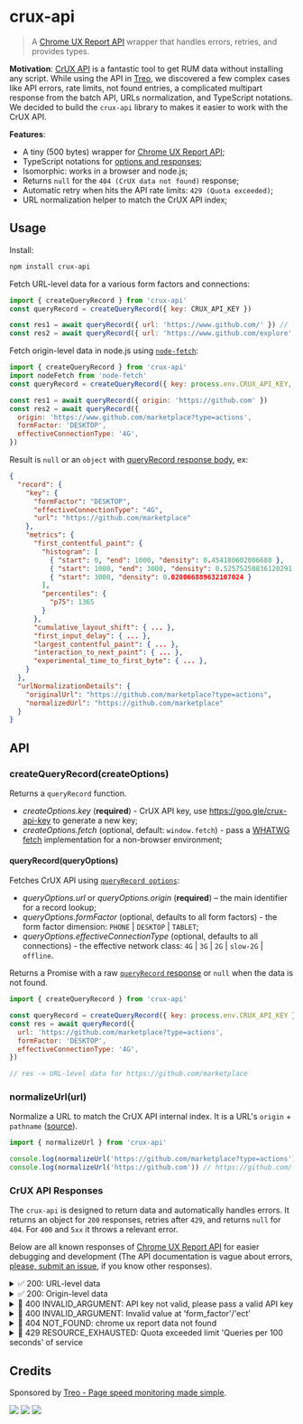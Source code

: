 # crux-api

> A [Chrome UX Report API](https://developers.google.com/web/tools/chrome-user-experience-report/api/reference) wrapper that handles errors, retries, and provides types.

**Motivation**: [CrUX API](https://web.dev/chrome-ux-report-api/) is a fantastic tool to get RUM data without installing any script.
While using the API in [Treo](https://treo.sh/), we discovered a few complex cases like API errors, rate limits, not found entries, a complicated multipart response from the batch API, URLs normalization, and TypeScript notations. We decided to build the `crux-api` library to makes it easier to work with the CrUX API.

**Features**:

- A tiny (500 bytes) wrapper for [Chrome UX Report API](https://developers.google.com/web/tools/chrome-user-experience-report/api/reference);
- TypeScript notations for [options and responses](https://developers.google.com/web/tools/chrome-user-experience-report/api/reference/rest/v1/records/queryRecord);
- Isomorphic: works in a browser and node.js;
- Returns `null` for the `404 (CrUX data not found)` response;
- Automatic retry when hits the API rate limits: `429 (Quota exceeded)`;
- URL normalization helper to match the CrUX API index;

## Usage

Install:

```bash
npm install crux-api
```

Fetch URL-level data for a various form factors and connections:

```js
import { createQueryRecord } from 'crux-api'
const queryRecord = createQueryRecord({ key: CRUX_API_KEY })

const res1 = await queryRecord({ url: 'https://www.github.com/' }) // fetch all dimensions
const res2 = await queryRecord({ url: 'https://www.github.com/explore', formFactor: 'DESKTOP' }) // fetch data for desktop devices
```

Fetch origin-level data in node.js using [`node-fetch`](https://www.npmjs.com/package/node-fetch):

```js
import { createQueryRecord } from 'crux-api'
import nodeFetch from 'node-fetch'
const queryRecord = createQueryRecord({ key: process.env.CRUX_API_KEY, fetch: nodeFetch })

const res1 = await queryRecord({ origin: 'https://github.com' })
const res2 = await queryRecord({
  origin: 'https://www.github.com/marketplace?type=actions',
  formFactor: 'DESKTOP',
  effectiveConnectionType: '4G',
})
```

Result is `null` or an `object` with [queryRecord response body](https://developers.google.com/web/tools/chrome-user-experience-report/api/reference/rest/v1/records/queryRecord#response-body), ex:

```json
{
  "record": {
    "key": {
      "formFactor": "DESKTOP",
      "effectiveConnectionType": "4G",
      "url": "https://github.com/marketplace"
    },
    "metrics": {
      "first_contentful_paint": {
        "histogram": [
          { "start": 0, "end": 1000, "density": 0.454180602006688 },
          { "start": 1000, "end": 3000, "density": 0.52575250836120291 },
          { "start": 3000, "density": 0.020066889632107024 }
        ],
        "percentiles": {
          "p75": 1365
        }
      },
      "cumulative_layout_shift": { ... },
      "first_input_delay": { ... },
      "largest_contentful_paint": { ... },
      "interaction_to_next_paint": { ... },
      "experimental_time_to_first_byte": { ... },
    }
  },
  "urlNormalizationDetails": {
    "originalUrl": "https://github.com/marketplace?type=actions",
    "normalizedUrl": "https://github.com/marketplace"
  }
}
```

## API

### createQueryRecord(createOptions)

Returns a `queryRecord` function.

- _createOptions.key_ (**required**) - CrUX API key, use https://goo.gle/crux-api-key to generate a new key;
- _createOptions.fetch_ (optional, default: `window.fetch`) - pass a [WHATWG fetch](https://github.com/whatwg/fetch) implementation for a non-browser environment;

#### queryRecord(queryOptions)

Fetches CrUX API using [`queryRecord options`](https://developers.google.com/web/tools/chrome-user-experience-report/api/reference/rest/v1/records/queryRecord):

- _queryOptions.url_ or _queryOptions.origin_ (**required**) – the main identifier for a record lookup;
- _queryOptions.formFactor_ (optional, defaults to all form factors) - the form factor dimension: `PHONE` | `DESKTOP` | `TABLET`;
- _queryOptions.effectiveConnectionType_ (optional, defaults to all connections) - the effective network class: `4G` | `3G` | `2G` | `slow-2G` | `offline`.

Returns a Promise with a raw [`queryRecord` response](https://developers.google.com/web/tools/chrome-user-experience-report/api/reference/rest/v1/records/queryRecord#response-body) or `null` when the data is not found.

```js
import { createQueryRecord } from 'crux-api'

const queryRecord = createQueryRecord({ key: process.env.CRUX_API_KEY })
const res = await queryRecord({
  url: 'https://github.com/marketplace?type=actions',
  formFactor: 'DESKTOP',
  effectiveConnectionType: '4G',
})

// res -> URL-level data for https://github.com/marketplace
```

### normalizeUrl(url)

Normalize a URL to match the CrUX API internal index.
It is a URL's `origin` + `pathname` ([source](./src/index.js#76)).

```js
import { normalizeUrl } from 'crux-api'

console.log(normalizeUrl('https://github.com/marketplace?type=actions')) // https://github.com/marketplace (removes search params)
console.log(normalizeUrl('https://github.com')) // https://github.com/ (adds "/" to the end)
```

### CrUX API Responses

The `crux-api` is designed to return data and automatically handles errors. It returns an object for `200` responses, retries after `429`, and returns `null` for `404`.
For `400` and `5xx` it throws a relevant error.

Below are all known responses of [Chrome UX Report API](https://developers.google.com/web/tools/chrome-user-experience-report/api/reference) for easier debugging and development (The API documentation is vague about errors, [please, submit an issue](https://github.com/treosh/crux-api/issues), if you know other responses).

<details>
  <summary>✅ 200: URL-level data</summary><br>

```bash
curl -d url='https://github.com/marketplace?type=actions' \
     -d effectiveConnectionType=4G \
     -d formFactor=PHONE \
     'https://chromeuxreport.googleapis.com/v1/records:queryRecord?key=CRUX_API_KEY'
```

```json
{
  "record": {
    "key": {
      "formFactor": "PHONE",
      "effectiveConnectionType": "4G",
      "url": "https://github.com/marketplace"
    },
    "metrics": {
      "cumulative_layout_shift": {
        "histogram": [
          {
            "start": "0.00",
            "end": "0.10",
            "density": 0.74598930481283388
          },
          {
            "start": "0.10",
            "end": "0.25",
            "density": 0.17112299465240635
          },
          {
            "start": "0.25",
            "density": 0.082887700534759287
          }
        ],
        "percentiles": {
          "p75": "0.11"
        }
      },
      "first_contentful_paint": {
        "histogram": [
          {
            "start": 0,
            "end": 1000,
            "density": 0.454180602006688
          },
          {
            "start": 1000,
            "end": 3000,
            "density": 0.52575250836120291
          },
          {
            "start": 3000,
            "density": 0.020066889632107024
          }
        ],
        "percentiles": {
          "p75": 1365
        }
      },
      "first_input_delay": {
        "histogram": [
          {
            "start": 0,
            "end": 100,
            "density": 0.812922614575508
          },
          {
            "start": 100,
            "end": 300,
            "density": 0.1750563486100678
          },
          {
            "start": 300,
            "density": 0.012021036814425257
          }
        ],
        "percentiles": {
          "p75": 38
        }
      },
      "largest_contentful_paint": {
        "histogram": [
          {
            "start": 0,
            "end": 2500,
            "density": 0.95027247956403227
          },
          {
            "start": 2500,
            "end": 4000,
            "density": 0.039509536784741124
          },
          {
            "start": 4000,
            "density": 0.010217983651226175
          }
        ],
        "percentiles": {
          "p75": 1583
        }
      }
    }
  },
  "urlNormalizationDetails": {
    "originalUrl": "https://github.com/marketplace?type=actions",
    "normalizedUrl": "https://github.com/marketplace"
  }
}
```

</details>

<details>
  <summary>✅ 200: Origin-level data</summary><br>

```bash
curl -d origin='https://github.com' \
     -d formFactor=DESKTOP \
     'https://chromeuxreport.googleapis.com/v1/records:queryRecord?key=CRUX_API_KEY'
```

```json
{
  "record": {
    "key": {
      "formFactor": "DESKTOP",
      "origin": "https://github.com"
    },
    "metrics": {
      "first_input_delay": {
        "histogram": [
          {
            "start": 0,
            "end": 100,
            "density": 0.99445638646905821
          },
          {
            "start": 100,
            "end": 300,
            "density": 0.004072858920692389
          },
          {
            "start": 300,
            "density": 0.0014707546102500305
          }
        ],
        "percentiles": {
          "p75": 19
        }
      },
      "largest_contentful_paint": {
        "histogram": [
          {
            "start": 0,
            "end": 2500,
            "density": 0.88479181369088589
          },
          {
            "start": 2500,
            "end": 4000,
            "density": 0.0809809456598438
          },
          {
            "start": 4000,
            "density": 0.034227240649258875
          }
        ],
        "percentiles": {
          "p75": 1775
        }
      },
      "cumulative_layout_shift": {
        "histogram": [
          {
            "start": "0.00",
            "end": "0.10",
            "density": 0.869868589370856
          },
          {
            "start": "0.10",
            "end": "0.25",
            "density": 0.076636818234678356
          },
          {
            "start": "0.25",
            "density": 0.053494592394464843
          }
        ],
        "percentiles": {
          "p75": "0.05"
        }
      },
      "first_contentful_paint": {
        "histogram": [
          {
            "start": 0,
            "end": 1000,
            "density": 0.46447119924457247
          },
          {
            "start": 1000,
            "end": 3000,
            "density": 0.48642587346553579
          },
          {
            "start": 3000,
            "density": 0.049102927289896459
          }
        ],
        "percentiles": {
          "p75": 1572
        }
      }
    }
  }
}
```

</details>

<details>
  <summary>🛑 400 INVALID_ARGUMENT: API key not valid, please pass a valid API key</summary><br>

```bash
curl -d origin='https://github.com' \
     'https://chromeuxreport.googleapis.com/v1/records:queryRecord?key=INVALID_KEY'
```

```json
{
  "error": {
    "code": 400,
    "message": "API key not valid. Please pass a valid API key.",
    "status": "INVALID_ARGUMENT",
    "details": [
      {
        "@type": "type.googleapis.com/google.rpc.Help",
        "links": [
          {
            "description": "Google developers console",
            "url": "https://console.developers.google.com"
          }
        ]
      }
    ]
  }
}
```

</details>

<details>
  <summary>🛑 400 INVALID_ARGUMENT: Invalid value at 'form_factor'/'ect'</summary><br>

```bash
curl -d url='https://github.com/' \
     -d formFactor=mobile  \
     'https://chromeuxreport.googleapis.com/v1/records:queryRecord?key=CRUX_API_KEY'
```

```json
{
  "error": {
    "code": 400,
    "message": "Invalid value at 'form_factor' (type.googleapis.com/google.chrome.uxreport.v1.FormFactor), \"mobile\"",
    "status": "INVALID_ARGUMENT",
    "details": [
      {
        "@type": "type.googleapis.com/google.rpc.BadRequest",
        "fieldViolations": [
          {
            "field": "form_factor",
            "description": "Invalid value at 'form_factor' (type.googleapis.com/google.chrome.uxreport.v1.FormFactor), \"mobile\""
          }
        ]
      }
    ]
  }
}
```

</details>

<details>
  <summary>🛑 404 NOT_FOUND: chrome ux report data not found</summary><br>

```bash
curl -d url='https://github.com/search' \
     'https://chromeuxreport.googleapis.com/v1/records:queryRecord?key=CRUX_API_KEY'
```

```json
{
  "error": {
    "code": 404,
    "message": "chrome ux report data not found",
    "status": "NOT_FOUND"
  }
}
```

</details>

<details>
  <summary>🛑 429 RESOURCE_EXHAUSTED: Quota exceeded limit 'Queries per 100 seconds' of service</summary><br>

```bash
curl -d url='https://github.com/search' \
     'https://chromeuxreport.googleapis.com/v1/records:queryRecord?key=CRUX_API_KEY'
```

```json
{
  "code": 429,
  "message": "Quota exceeded for quota group 'default' and limit 'Queries per 100 seconds' of service 'chromeuxreport.googleapis.com' for consumer 'project_number:00000000000000'.",
  "status": "RESOURCE_EXHAUSTED",
  "details": [
    {
      "@type": "type.googleapis.com/google.rpc.Help",
      "links": [
        {
          "description": "Google developer console API key",
          "url": "https://console.developers.google.com/project/00000000000000/apiui/credential"
        }
      ]
    }
  ]
}
```

</details>

## Credits

Sponsored by [Treo - Page speed monitoring made simple](https://treo.sh/).

[![](https://github.com/treosh/crux-api/workflows/CI/badge.svg)](https://github.com/treosh/crux-api/actions?workflow=CI)
[![](https://img.shields.io/npm/v/crux-api.svg)](https://npmjs.org/package/crux-api)
[![](https://img.shields.io/badge/license-MIT-blue.svg)](./LICENSE)
